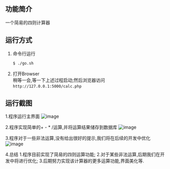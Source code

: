 ## 功能简介
一个简易的四则计算器

## 运行方式
1. 命令行运行
	```bash
	$ ./go.sh
	```
2. 打开Browser  
稍等一会,等一下上述过程启动;然后浏览器访问
`http://127.0.0.1:5000/calc.php`

## 运行截图
1.程序运行主界面
![image](https://user-images.githubusercontent.com/38367263/147934821-addf27e7-79f7-4eb6-a2a7-093f50b4aca0.png)

2.程序实现简单的+ - * /运算,并将运算结果储存到数据库
![image](https://user-images.githubusercontent.com/50092797/147936262-d8b943c9-d3ad-4a87-abbd-c81ee06f1306.png)

3.程序对于一些非法运算,没有给出很好的提示,我们将在后续的开发中优化
![image](https://user-images.githubusercontent.com/38367263/147937420-97cb0b20-4bbd-4e81-b108-c73f4332d621.png)

4.总结
    1.程序目前实现了简易的四则运算功能;
    2.对于某些非法运算,后期我们在开发中将进行优化;
    3.后期努力实现该计算器的更多运算功能,界面美化等.

